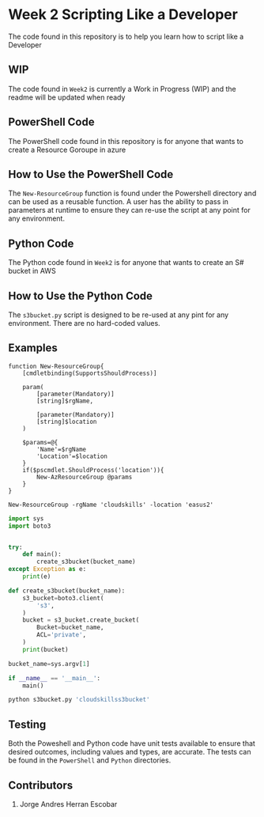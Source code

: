# Week 2 Scripting Like a Developer

The code found in this repository is to help you learn how to script like a Developer

## WIP
The code found in `Week2` is currently a Work in Progress (WIP) and the readme will be updated when ready

## PowerShell Code
The PowerShell code found in this repository is for anyone that wants to create a Resource Goroupe in azure

## How to Use the PowerShell Code
The `New-ResourceGroup` function is found under the Powershell directory and can be used as a reusable function. A user has the ability to pass in parameters at runtime to ensure they can re-use the script at any point for any environment.

## Python Code
The Python code found in `Week2` is for anyone that wants to create an S# bucket in AWS

## How to Use the Python Code
The `s3bucket.py` script is designed to be re-used at any pint for any environment. There are no hard-coded values.

## Examples
```PWSH
function New-ResourceGroup{
    [cmdletbinding(SupportsShouldProcess)]

    param(
        [parameter(Mandatory)]
        [string]$rgName,

        [parameter(Mandatory)]
        [string]$location
    )

    $params=@{
        'Name'=$rgName
        'Location'=$location
    }
    if($pscmdlet.ShouldProcess('location')){
        New-AzResourceGroup @params
    }
}

New-ResourceGroup -rgName 'cloudskills' -location 'easus2'
```

```Python
import sys
import boto3


try:
    def main():
        create_s3bucket(bucket_name)
except Exception as e:
    print(e)

def create_s3bucket(bucket_name):
    s3_bucket=boto3.client(
        's3',
    )
    bucket = s3_bucket.create_bucket(
        Bucket=bucket_name,
        ACL='private',
    )
    print(bucket)

bucket_name=sys.argv[1]

if __name__ == '__main__':
    main()

python s3bucket.py 'cloudskillss3bucket'
```

## Testing
Both the Poweshell and Python code have unit tests available to ensure that desired outcomes, including values and types, are accurate.
The tests can be found in the `PowerShell` and `Python` directories.

## Contributors
1. Jorge Andres Herran Escobar